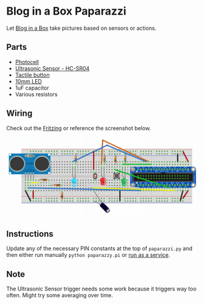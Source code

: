 # Blog in a Box Paparazzi
Let [Blog in a Box](https://inabox.blog) take pictures based on sensors or actions.

## Parts
 * [Photocell](https://www.adafruit.com/products/161)
 * [Ultrasonic Sensor - HC-SR04](https://www.sparkfun.com/products/13959)
 * [Tactile button](https://www.adafruit.com/products/367)
 * [10mm LED](https://www.adafruit.com/products/845)
 * 1uF capacitor
 * Various resistors

## Wiring
Check out the [Fritzing](./paparazzi.fzz) or reference the screenshot below.

![Blog in a Box Paparazzi Fritzing](./paparazzi-fritzing.png?raw=true "Blog in a Box Paparazzi Fritzing")

## Instructions
Update any of the necessary PIN constants at the top of `paparazzi.py` and then either run manually `python paparazzy.pi` or [run as a service](http://www.diegoacuna.me/how-to-run-a-script-as-a-service-in-raspberry-pi-raspbian-jessie/).

## Note
The Ultrasonic Sensor trigger needs some work because it triggers way too often. Might try some averaging over time.
